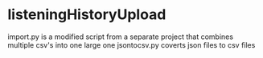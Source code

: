 # listeningHistoryUpload
import.py is a modified script from a separate project that combines multiple csv's into one large one
jsontocsv.py coverts json files to csv files
